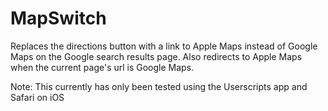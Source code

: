 # MapSwitch
Replaces the directions button with a link to Apple Maps instead of Google Maps on the Google search results page. Also redirects to Apple Maps when the current page's url is Google Maps.

Note: This currently has only been tested using the Userscripts app and Safari on iOS
